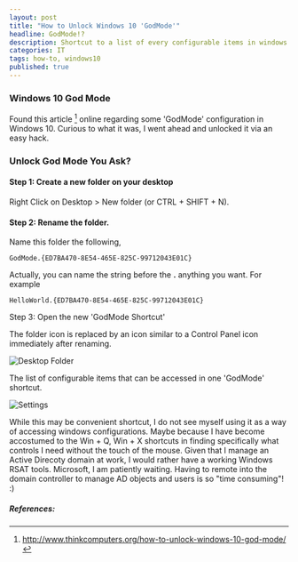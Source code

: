 ```yaml
---
layout: post
title: "How to Unlock Windows 10 'GodMode'"
headline: GodMode!?
description: Shortcut to a list of every configurable items in windows 10
categories: IT
tags: how-to, windows10
published: true
---
```


### Windows 10 God Mode

Found this article [^1] online regarding some 'GodMode' configuration in Windows 10. Curious to what it was, I went ahead and unlocked it via an easy hack.

### Unlock God Mode You Ask?

#### Step 1: Create a new folder on your desktop

Right Click on Desktop > New folder (or CTRL + SHIFT + N).

#### Step 2: Rename the folder.

Name this folder the following, 

```
GodMode.{ED7BA470-8E54-465E-825C-99712043E01C}
``` 

Actually, you can name the string before the **.** anything you want. For example

```
HelloWorld.{ED7BA470-8E54-465E-825C-99712043E01C}
```

Step 3: Open the new 'GodMode Shortcut'

The folder icon is replaced by an icon similar to a Control Panel icon immediately after renaming.

![Desktop Folder](https://dl.dropboxusercontent.com/u/33327425/images/it/godmode.png)

The list of configurable items that can be accessed in one 'GodMode' shortcut.

![Settings](https://dl.dropboxusercontent.com/u/33327425/images/it/godmode2.png)


While this may be convenient shortcut, I do not see myself using it as a way of accessing windows configurations. Maybe because I have become accostumed to the  Win + Q, Win + X shortcuts in finding specifically what controls I need without the touch of the mouse. Given that I manage an Active Direcoty domain at work, I would rather have a working Windows RSAT tools. Microsoft, I am patiently waiting. Having to remote into the domain controller to manage AD objects and users is so "time consuming"! :) 

##### References:

[^1]:http://www.thinkcomputers.org/how-to-unlock-windows-10-god-mode/

